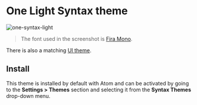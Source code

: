 # One Light Syntax theme

![one-syntax-light](https://cloud.githubusercontent.com/assets/378023/7783214/c146b4e6-0174-11e5-8377-a57cf0274d5d.png)

> The font used in the screenshot is [Fira Mono](https://github.com/mozilla/Fira).

There is also a matching [UI theme](../one-light-ui/).

## Install

This theme is installed by default with Atom and can be activated by going to the **Settings &gt; Themes** section and selecting it from the **Syntax Themes** drop-down menu.

